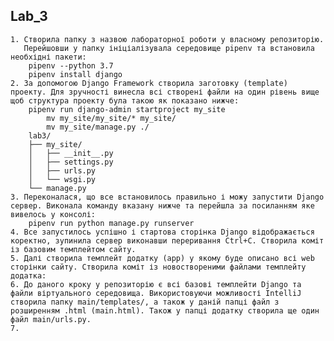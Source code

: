 ## Lab_3
    1. Створила папку з назвою лабораторної роботи у власному репозиторію. 
       Перейшовши у папку ініціалізувала середовище pipenv та встановила необхідні пакети:
        pipenv --python 3.7
        pipenv install django
    2. За допомогою Django Framework створила заготовку (template) проекту. Для зручності винесла всі створені файли на один рівень вище щоб структура проекту була такою як показано нижче:
        pipenv run django-admin startproject my_site
            mv my_site/my_site/* my_site/
            mv my_site/manage.py ./
        lab3/
        ├── my_site/
        │   ├── __init__.py
        │   ├── settings.py
        │   ├── urls.py
        │   └── wsgi.py
        └── manage.py
    3. Переконалася, що все встановилось правильно і можу запустити Django сервер. Виконала команду вказану нижче та перейшла за посиланням яке вивелось у консолі:
        pipenv run python manage.py runserver
    4. Все запустилось успішно і стартова сторінка Django відображається коректно, зупинила сервер виконавши переривання Ctrl+C. Створила коміт із базовим темплейтом сайту.
    5. Далі створила темплейт додатку (app) у якому буде описано всі web сторінки сайту. Створила коміт із новоствореними файлами темплейту додатка:
    6. До даного кроку у репозиторію є всі базові темплейти Django та файли віртуального середовища. Використовуючи можливості IntelliJ створила папку main/templates/, а також у даній папці файл з розширенням .html (main.html). Також у папці додатку створила ще один файл main/urls.py.
    7.


